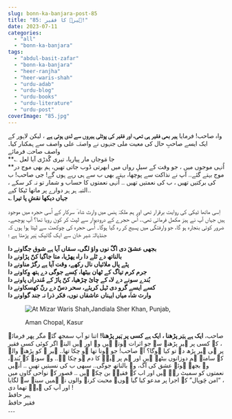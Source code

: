 ```yaml
---
slug: bonn-ka-banjara-post-85
title: "85: ہیرؔ کا فقیر!"
date: 2023-07-11
categories: 
  - "all"
  - "bonn-ka-banjara"
tags: 
  - "abdul-basit-zafar"
  - "bonn-ka-banjara"
  - "heer-ranjha"
  - "heer-waris-shah"
  - "urdu-adab"
  - "urdu-blog"
  - "urdu-books"
  - "urdu-literature"
  - "urdu-post"
coverImage: "85.jpg"
---
```


واہ صاحب! فرمایا **ہیر بھی فقیر ہی تھی، اور فقیر کی پوٹلی ہیروں سے لدی ہوتی ہے** ، لیکن لاہور کے ایک ایسے صاحبِ حال کی معیت ملی جنہوں نے واصفؔ علی واصف سے ہمکنار کیا۔ واصف صاحبؔ فرمائے  
**؎ جا مَوجاں مار پیاریا، تیری گُدڑی آیا لعل  
**اُنہی موجوں میں ، جو وقت کے سیلِ رواں میں ابھرتی ڈوب جاتی تھیں، ہم بھی موج در موج بہتے گئے.. آپ نے نذاکت سے پوچھا، بہتے بھی ب سے ہی رہے ہوں گے! جی صاحب! ب کی برکتیں تھیں ، ب کی نعمتیں تھیں .. اُنہی نعمتوں کا حساب و شمار تو نہ کر سکے ، التبہ ہر ہر دوارے پر ماتھا ٹیکا کیے..  
**؎ جہاں دیکھا نقشِ پا تیرا**

اِسی ماتھا ٹیکی کی روایت برقرار تھی اور ہم ملکہؔ ہنس میں وارث شاہ ؔ سرکار کے اُسی حجرہ میں موجود ہیں جہاں آپ نے ہیرؔ مکمل فرمائی تھی.. اُس حجرے کے درودیوار سے لپٹ کر کون رویا تھا؟ آپ پوچھے۔ ضرور کوئی بنجارہ ہو گا، جو وارفتگی میں پسیج کر رہ گیا ہوگا۔ اُسی حجرہ کی چوکھٹ سے لپٹا ہوا ہوں کہ جنڈیالہؔ شیر خان سے ایک گائیک ہؔیر پڑھتا ہے ؛

**بجھی عشقَ دی اگّ نوں واؤ لگی، سمَاں آیا ہے شوق جگاونے دا  
بالناتھ دے ٹلے دا راہ پھڑیا، متا جاگیا کنّ پڑاونے دا  
پٹے پال ملائیاں نال رکھے، وقت آیا ہے رگڑ مناونے دا  
جرم کرم تیاگ کے ٹھان بیٹھا، کِسے جوگی دے ہتھ وِکاونے دا  
بُندے سونے دے لاہ کے چائ چڑھیا، کنّ پاڑ کے مُندراں پاونے دا  
کسے ایسے گرو دی ٹہل کریئے، سحر دسّ دے رنّ کھسکاونے دا  
وارث شاؔہ میاں ایہناں عاشقاں نوں، فکر ذرا نہ جند گواونے دا**

<figure>

![At Mizar Waris Shah,Jandiala Sher Khan, Punjab,](images/85-1024x461.jpg)

<figcaption>

Aman Chopal, Kasur

</figcaption>

</figure>

صاحب، **ایک ہے ہیؔر پڑھنا ، ایک ہے کسی پر ہؔیر پڑھنا!** اتنا تو آپ سمجھ گئے مگر پھر فرمائے ، کہ کسی پر ہیر پڑھنے سے جو اثرات ہوتے ہیں وہ اور ہیں البتہ اگر کوئی کسی فقیر پر ہی ہیر پڑھ دے تو کیا ہوگا؟ آہ صاحب! جو ہونا تھا ہو چکا تھا.. ہیر ؔ کو پڑھنے والے کے سامنے ہم دوزانوں بیٹھے ہیں اور ہم پر ہیرؔ کا دم ہو چکا ہے.. وہ سونے کے بُندے، وہ بجھے ہوئے عشق کی آگ، وہ بالناتھ جوگی.. سبھی ب کی نسبتیں تھیں .. اُنہیں نعمتوں کو سمیٹ رہے ہیں اور اب کہ فقیرؔ بن چکے ہیں .. قصور کے نواحی گاوں میں ، “امن چَوپال” کے اجرا پر مدعو کیا گیا ہوں۔ محبت کرنے والوں نے ہمیں سینے سے لگایا اور آپ کی ہیرؔ تھما دی !  
ہیر حافظ  
فقیر حافظ  
۔۔۔
